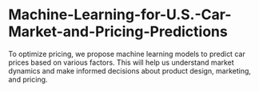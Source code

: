 # Machine-Learning-for-U.S.-Car-Market-and-Pricing-Predictions
To optimize pricing, we propose machine learning models to predict car prices based on various factors. This will help us understand market dynamics and make informed decisions about product design, marketing, and pricing.
